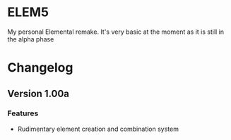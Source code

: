 # ELEM5
My personal Elemental remake. It's very basic at the moment as it is still in the alpha phase

# Changelog
## Version 1.00a
### Features
- Rudimentary element creation and combination system